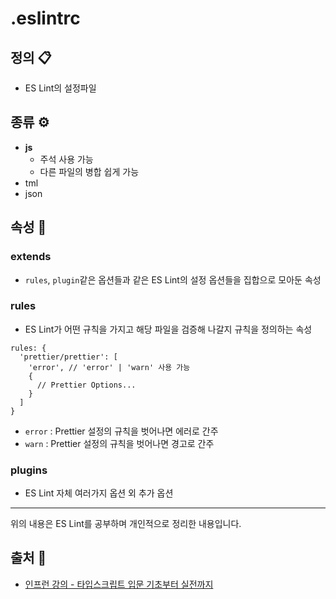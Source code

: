 # .eslintrc
## 정의 📋
- ES Lint의 설정파일

## 종류 ⚙️
- **js**
  - 주석 사용 가능
  - 다른 파일의 병합 쉽게 가능
- tml
- json
## 속성 🔩
### extends
- `rules`, `plugin`같은 옵션들과 같은 ES Lint의 설정 옵션들을 집합으로 모아둔 속성

### rules
- ES Lint가 어떤 규칙을 가지고 해당 파일을 검증해 나갈지 규칙을 정의하는 속성

```
rules: {
  'prettier/prettier': [
    'error', // 'error' | 'warn' 사용 가능
    {
      // Prettier Options...
    }
  ]
}
```
- `error` : Prettier 설정의 규칙을 벗어나면 에러로 간주
- `warn` : Prettier 설정의 규칙을 벗어나면 경고로 간주

### plugins
- ES Lint 자체 여러가지 옵션 외 추가 옵션

- - -
위의 내용은 ES Lint를 공부하며 개인적으로 정리한 내용입니다.
## 출처 📝
- [인프런 강의 - 타입스크립트 입문 기초부터 실전까지](https://www.inflearn.com/course/%ED%83%80%EC%9E%85%EC%8A%A4%ED%81%AC%EB%A6%BD%ED%8A%B8-%EC%9E%85%EB%AC%B8/dashboard)
